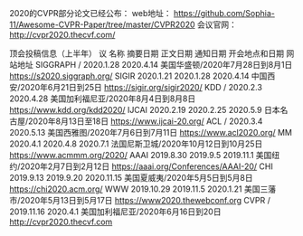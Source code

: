 
2020的CVPR部分论文已经公布：
web地址：
https://github.com/Sophia-11/Awesome-CVPR-Paper/tree/master/CVPR2020
会议官网：
http://cvpr2020.thecvf.com/

顶会投稿信息（上半年）
议
名称
摘要日期 正文日期 通知日期 开会地点和日期 网站地址
SIGGRAPH / 2020.1.28 2020.4.14 美国华盛顿/2020年7月28日到8月1日
https://s2020.siggraph.org/
SIGIR 2020.1.21 2020.1.28 2020.4.14 中国西安/2020年6月21日到25日
https://sigir.org/sigir2020/
KDD / 2020.2.3 2020.4.28 美国加利福尼亚/2020年8月4日到8月8日
https://www.kdd.org/kdd2020/
IJCAI 2020.2.19 2020.2.25 2020.5.9 日本名古屋/2020年8月13日至18日
https://www.ijcai-20.org/
ACL / 2020.3.4 2020.5.13 美国西雅图/2020年7月6日到7月11日
https://www.acl2020.org/
MM 2020.4.1 2020.4.8 2020.7.1 法国尼斯卫城/2020年10月12日到10月25日
https://www.acmmm.org/2020/
AAAI 2019.8.30 2019.9.5 2019.11.1 美国纽约/2020年2月7日到2月12日
https://aaai.org/Conferences/AAAI-20/
CHI 2019.9.13 2019.9.20 2020.11.15 美国夏威夷/2020年5月5日到5月8日
https://chi2020.acm.org/
WWW 2019.10.29 2019.11.5 2020.1.21 美国三藩市/2020年5月13日到5月17日
https://www2020.thewebconf.org
CVPR / 2019.11.16 2020.4.1 美国加利福尼亚/2020年6月16日到20日
http://cvpr2020.thecvf.com